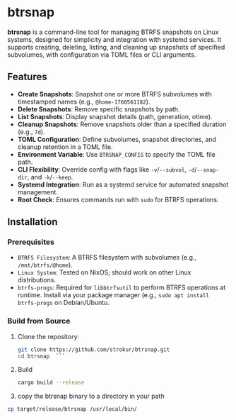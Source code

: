 # btrsnap

**btrsnap** is a command-line tool for managing BTRFS snapshots on Linux
systems, designed for simplicity and integration with systemd services. It
supports creating, deleting, listing, and cleaning up snapshots of specified
subvolumes, with configuration via TOML files or CLI arguments.

## Features

- **Create Snapshots**: Snapshot one or more BTRFS subvolumes with timestamped
  names (e.g., `@home-1760561182`).
- **Delete Snapshots**: Remove specific snapshots by path.
- **List Snapshots**: Display snapshot details (path, generation, otime).
- **Cleanup Snapshots**: Remove snapshots older than a specified duration (e.g.,
  `7d`).
- **TOML Configuration**: Define subvolumes, snapshot directories, and cleanup
  retention in a TOML file.
- **Environment Variable**: Use `BTRSNAP_CONFIG` to specify the TOML file path.
- **CLI Flexibility**: Override config with flags like `-v`/`--subvol`,
  `-d`/`--snap-dir`, and `-k`/`--keep`.
- **Systemd Integration**: Run as a systemd service for automated snapshot
  management.
- **Root Check**: Ensures commands run with `sudo` for BTRFS operations.

## Installation

### Prerequisites

- `BTRFS Filesystem`: A BTRFS filesystem with subvolumes (e.g.,
  `/mnt/btrfs/@home`).
- `Linux System`: Tested on NixOS; should work on other Linux distributions.
- `btrfs-progs`: Required for `libbtrfsutil` to perform BTRFS operations at
  runtime. Install via your package manager (e.g.,
  `sudo apt install btrfs-progs` on Debian/Ubuntu.

### Build from Source

1. Clone the repository:

   ````bash
   git clone https://github.com/strokur/btrsnap.git
   cd btrsnap  ```
   ````

2. Build

   ```bash
   cargo build --release
   ```

3. copy the btrsnap binary to a directory in your path

```bash
cp target/release/btrsnap /usr/local/bin/
```
